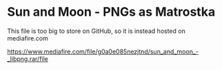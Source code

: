 # Sun and Moon - PNGs as Matrostka
This file is too big to store on GitHub, so it is instead hosted on mediafire.com

https://www.mediafire.com/file/g0a0e085nezjtnd/sun_and_moon_-_libpng.rar/file